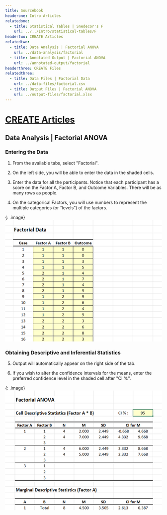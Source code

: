 ```yaml
---
title: Sourcebook
headerone: Intro Articles
relatedone:
  - title: Statistical Tables | Snedecor's F
    url: ../../Intro/statistical-tables/F
headertwo: CREATE Articles
relatedtwo:
  - title: Data Analysis | Factorial ANOVA
    url: ../data-analysis/factorial
  - title: Annotated Output | Factorial ANOVA
    url: ../annotated-output/factorial
headerthree: CREATE Files
relatedthree:
  - title: Data Files | Factorial Data
    url: ../data-files/factorial.csv
  - title: Output Files | Factorial ANOVA
    url: ../output-files/factorial.xlsx
---
```


# [CREATE Articles](../index.md)

## Data Analysis | Factorial ANOVA

### Entering the Data 

1. From the available tabs, select "Factorial".

2. On the left side, you will be able to enter the data in the shaded cells.

3. Enter the data for all the participants. Notice that each participant has a score on the Factor A, Factor B, and Outcome Variables. There will be as many rows as people. 

4. On the categorical Factors, you will use numbers to represent the multiple categories (or “levels”) of the factors.

{: .image}
![Screenshot for entering data](factorial1.png)

### Obtaining Descriptive and Inferential Statistics

5. Output will automatically appear on the right side of the tab. 

6. If you wish to alter the confidence intervals for the means, enter the preferred confidence level in the shaded cell after "CI %". 

{: .image}
![Screenshot for obtaining statistics](factorial2.png)
